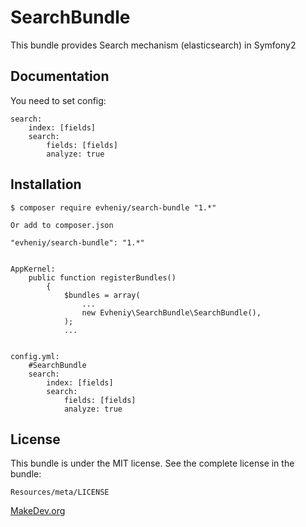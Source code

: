 SearchBundle
=================

This bundle provides Search mechanism (elasticsearch) in Symfony2

Documentation
-------------

You need to set config:

    search:
        index: [fields]
        search: 
            fields: [fields]
            analyze: true
                
            

Installation
------------

    $ composer require evheniy/search-bundle "1.*"

    Or add to composer.json

    "evheniy/search-bundle": "1.*"


    AppKernel:
        public function registerBundles()
            {
                $bundles = array(
                    ...
                    new Evheniy\SearchBundle\SearchBundle(),
                );
                ...


    config.yml:
        #SearchBundle
        search:
            index: [fields]
            search: 
                fields: [fields]
                analyze: true

License
-------

This bundle is under the MIT license. See the complete license in the bundle:

    Resources/meta/LICENSE

[MakeDev.org][1]

[1]:  http://makedev.org/